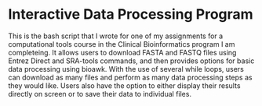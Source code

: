 # Interactive Data Processing Program

This is the bash script that I wrote for one of my assignments for a computational tools course in the Clinical Bioinformatics program I am completeing. It allows users to download FASTA and FASTQ files using Entrez Direct and SRA-tools commands, and then provides options for basic data processing using bioawk. With the use of several while loops, users can download as many files and perform as many data processing steps as they would like. Users also have the option to either display their results directly on screen or to save their data to individual files. 
